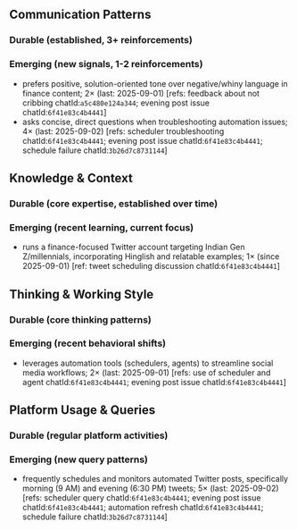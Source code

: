 ## Communication Patterns
### Durable (established, 3+ reinforcements)

### Emerging (new signals, 1-2 reinforcements)
- prefers positive, solution-oriented tone over negative/whiny language in finance content; 2× (last: 2025-09-01) [refs: feedback about not cribbing chatId:`a5c480e124a344`; evening post issue chatId:`6f41e83c4b4441`]
- asks concise, direct questions when troubleshooting automation issues; 4× (last: 2025-09-02) [refs: scheduler troubleshooting chatId:`6f41e83c4b4441`; evening post issue chatId:`6f41e83c4b4441`; schedule failure chatId:`3b26d7c8731144`]

## Knowledge & Context
### Durable (core expertise, established over time)

### Emerging (recent learning, current focus)
- runs a finance-focused Twitter account targeting Indian Gen Z/millennials, incorporating Hinglish and relatable examples; 1× (since 2025-09-01) [ref: tweet scheduling discussion chatId:`6f41e83c4b4441`]

## Thinking & Working Style
### Durable (core thinking patterns)

### Emerging (recent behavioral shifts)
- leverages automation tools (schedulers, agents) to streamline social media workflows; 2× (last: 2025-09-01) [refs: use of scheduler and agent chatId:`6f41e83c4b4441`; evening post issue chatId:`6f41e83c4b4441`]

## Platform Usage & Queries
### Durable (regular platform activities)

### Emerging (new query patterns)
- frequently schedules and monitors automated Twitter posts, specifically morning (9 AM) and evening (6:30 PM) tweets; 5× (last: 2025-09-02) [refs: scheduler query chatId:`6f41e83c4b4441`; evening post issue chatId:`6f41e83c4b4441`; automation refresh chatId:`6f41e83c4b4441`; schedule failure chatId:`3b26d7c8731144`]